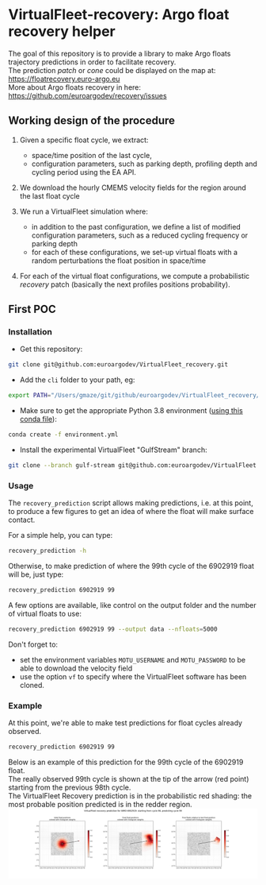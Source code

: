 # VirtualFleet-recovery: Argo float recovery helper

The goal of this repository is to provide a library to make Argo floats trajectory predictions in order to facilitate recovery.  
The prediction _patch_ or _cone_ could be displayed on the map at: https://floatrecovery.euro-argo.eu  
More about Argo floats recovery in here: https://github.com/euroargodev/recovery/issues

## Working design of the procedure
1. Given a specific float cycle, we extract:
   - space/time position of the last cycle, 
   - configuration parameters, such as parking depth, profiling depth and cycling period using the EA API.

2. We download the hourly CMEMS velocity fields for the region around the last float cycle

3. We run a VirtualFleet simulation where:
    - in addition to the past configuration, we define a list of modified configuration parameters, such as a reduced cycling frequency or parking depth
    - for each of these configurations, we set-up virtual floats with a random perturbations the float position in space/time

4. For each of the virtual float configurations, we compute a probabilistic _recovery_ patch (basically the next profiles positions probability).

## First POC

### Installation
- Get this repository:
```bash
git clone git@github.com:euroargodev/VirtualFleet_recovery.git
```
- Add the ``cli`` folder to your path, eg:
```bash
export PATH="/Users/gmaze/git/github/euroargodev/VirtualFleet_recovery/cli:$PATH"
```
- Make sure to get the appropriate Python 3.8 environment ([using this conda file](environment.yml)):
```bash
conda create -f environment.yml
```
- Install the experimental VirtualFleet "GulfStream" branch:
```bash
git clone --branch gulf-stream git@github.com:euroargodev/VirtualFleet.git
```

### Usage
The ``recovery_prediction`` script allows making predictions, i.e. at this point, to produce a few figures to get an idea of where the float will make surface contact.

For a simple help, you can type:
```bash
recovery_prediction -h
```

Otherwise, to make prediction of where the 99th cycle of the 6902919 float will be, just type: 
```bash
recovery_prediction 6902919 99
```

A few options are available, like control on the output folder and the number of virtual floats to use:
```bash
recovery_prediction 6902919 99 --output data --nfloats=5000
```

Don't forget to:
- set the environment variables ``MOTU_USERNAME`` and ``MOTU_PASSWORD`` to be able to download the velocity field
- use the option ``vf`` to specify where the VirtualFleet software has been cloned.

### Example
At this point, we're able to make test predictions for float cycles already observed.  

```bash
recovery_prediction 6902919 99
```
Below is an example of this prediction for the 99th cycle of the 6902919 float.  
The really observed 99th cycle is shown at the tip of the arrow (red point) starting from the previous 98th cycle.  
The VirtualFleet Recovery prediction is in the probabilistic red shading: the most probable position predicted is in the redder region.
![Binder](data/6902919/vfpred_0099/vfrecov_predictions.png)